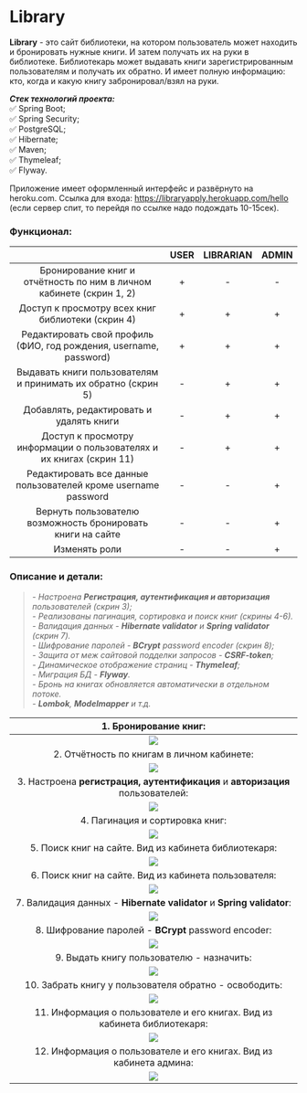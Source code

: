 # Library

**Library** - это сайт библиотеки, на котором пользователь может находить и бронировать нужные книги. И затем получать их на руки в библиотеке. Библиотекарь может выдавать книги зарегистрированным пользователям и получать их обратно. И имеет полную информацию: кто, когда и какую книгу забронировал/взял на руки.

***Стек технологий проекта:***   
:white_check_mark: Spring Boot;   
:white_check_mark: Spring Security;   
:white_check_mark: PostgreSQL;   
:white_check_mark: Hibernate;   
:white_check_mark: Maven;   
:white_check_mark: Thymeleaf;   
:white_check_mark: Flyway.

Приложение имеет оформленный интерфейс и развёрнуто на heroku.com. Ссылка для входа: https://libraryapply.herokuapp.com/hello   
(если сервер спит, то перейдя по ссылке надо подождать 10-15сек).

### Функционал:
|                                                                      | USER | LIBRARIAN | ADMIN |
|:--------------------------------------------------------------------:|:----:|:---------:|:-----:|
| Бронирование книг и отчётность по ним в личном кабинете (скрин 1, 2) |  +   |     -     |   -   |
|          Доступ к просмотру всех книг библиотеки (скрин 4)           |  +   |     +     |   +   |
|  Редактировать свой профиль (ФИО, год рождения, username, password)  |  +   |     +     |   +   |
|    Выдавать книги пользователям и принимать их обратно (скрин 5)     |  -   |     +     |   +   |
|               Добавлять, редактировать и удалять книги               |  -   |     +     |   +   |
| Доступ к просмотру информации о пользователях и их книгах (скрин 11) |  -   |     +     |   +   |
|    Редактировать все данные пользователей кроме username password    |  -   |     -     |   +   |
|     Вернуть пользователю возможность бронировать книги на сайте      |  -   |     -     |   +   |
|                            Изменять роли                             |  -   |     -     |   +   |

### Описание и детали:
>*- Настроена __Регистрация, аутентификация и авторизация__ пользователей (скрин 3);*  
*- Реализованы пагинация, сортировка и поиск книг (скрины 4-6).*   
*- Валидация данных - __Hibernate validator__ и __Spring validator__ (скрин 7).*   
*- Шифрование паролей - __BCrypt__ password encoder (скрин 8);*   
*- Защита от меж сайтовой подделки запросов - __CSRF-token__;*  
*- Динамическое отображение страниц - __Thymeleaf__;*  
*- Миграция БД - __Flyway__.*   
*- Бронь на книгах обновляется автоматически в отдельном потоке.*   
*- __Lombok__, __Modelmapper__ и т.д.*

|                             1. Бронирование книг:                             |
|:-----------------------------------------------------------------------------:|
|                        ![](readme-screen/Booking.jpg)                         |
|                  2. Отчётность по книгам в личном кабинете:                   |
|                        ![](readme-screen/My_books.jpg)                        |
| 3. Настроена __регистрация, аутентификация__ и __авторизация__ пользователей: |
|                        ![](readme-screen/Reg_form.jpg)                        |
|                        4. Пагинация и сортировка книг:                        |
|                       ![](readme-screen/All_books.jpg)                        |
|             5. Поиск книг на сайте. Вид из кабинета библиотекаря:             |
|                 ![](readme-screen/Search_from_librarian.jpg)                  |
|             6. Поиск книг на сайте. Вид из кабинета пользователя:             |
|                    ![](readme-screen/Search_from_user.jpg)                    |
|     7. Валидация данных - __Hibernate validator__ и __Spring validator__:     |
|                       ![](readme-screen/Validator.jpg)                        |
|             8. Шифрование паролей - __BCrypt__ password encoder:              |
|                         ![](readme-screen/BCrypt.jpg)                         |
|                   9. Выдать книгу пользователю - назначить:                   |
|                         ![](readme-screen/Assign.jpg)                         |
|            10. Забрать книгу у пользователя обратно - освободить:             |
|                        ![](readme-screen/Release.jpg)                         |
|   11. Информация о пользователе и его книгах. Вид из кабинета библиотекаря:   |
|                ![](readme-screen/User_info_from_librarian.jpg)                |
|      12. Информация о пользователе и его книгах. Вид из кабинета админа:      |
|                ![](readme-screen/User_info_from_librarian.jpg)                |
